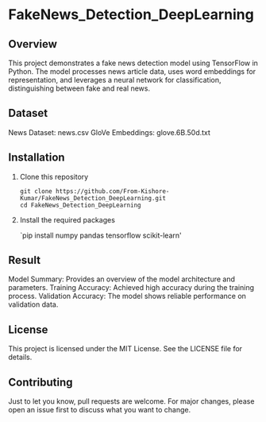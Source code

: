 # FakeNews_Detection_DeepLearning

## Overview
This project demonstrates a fake news detection model using TensorFlow in Python. The model processes news article data, uses word embeddings for representation, and leverages a neural network for classification, distinguishing between fake and real news.

## Dataset
News Dataset: news.csv
GloVe Embeddings: glove.6B.50d.txt

## Installation
1. Clone this repository

   `git clone https://github.com/From-Kishore-Kumar/FakeNews_Detection_DeepLearning.git`<br />
   `cd FakeNews_Detection_DeepLearning`

2. Install the required packages

   `pip install numpy pandas tensorflow scikit-learn'<br />

## Result
Model Summary: Provides an overview of the model architecture and parameters.
Training Accuracy: Achieved high accuracy during the training process.
Validation Accuracy: The model shows reliable performance on validation data.

## License
This project is licensed under the MIT License. See the LICENSE file for details.

## Contributing
Just to let you know, pull requests are welcome. For major changes, please open an issue first to discuss what you want to change.
